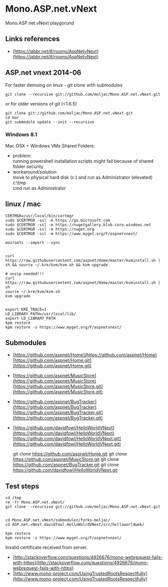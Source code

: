 # Mono.ASP.net.vNext

Mono.ASP.net.vNext playgorund

## Links references

*	[https://jabbr.net/#/rooms/AspNetvNext](https://jabbr.net/#/rooms/AspNetvNext)

## ASP.net vnext 2014-06

For faster demoing on linux - git clone with submodules

	git clone --recursive git://github.com/moljac/Mono.ASP.net.vNext.git

or for older versions of git (<1.6.5)	

	git clone git://github.com/moljac/Mono.ASP.net.vNext.git
	cd bar
	git submodule update --init --recursive
	
### Windows 8.1

Mac OSX + Windows VMs Shared Folders:

*	problem:	
	running powershell installation scripts might fail because of shared folder security
*	workaround/solution:	
	move to physical hard disk (c:)	and run as Administrator (elevated)
	c:\tmp	
	cmd run as Administrator



## linux / mac

	CERTMGR=/usr/local/bin/certmgr
	sudo $CERTMGR -ssl -m https://go.microsoft.com
	sudo $CERTMGR -ssl -m https://nugetgallery.blob.core.windows.net
	sudo $CERTMGR -ssl -m https://nuget.org
	sudo $CERTMGR -ssl -m https://www.myget.org/F/aspnetvnext/

	mozroots --import --sync
	
	
	curl https://raw.githubusercontent.com/aspnet/Home/master/kvminstall.sh | sh && source ~/.kre/kvm/kvm.sh && kvm upgrade
	
	# unzip needed!!!
	curl https://raw.githubusercontent.com/aspnet/Home/master/kvminstall.sh | sh
	source ~/.kre/kvm/kvm.sh 
	kvm upgrade
	
	
	export KRE_TRACE=1
	LD_LIBRARY_PATH=/usr/local/lib/
	export LD_LIBRARY_PATH
	kpm restore
	kpm restore -s https://www.myget.org/F/aspnetvnext/
	



	
	
## Submodules


*	[https://github.com/aspnet/Home](https://github.com/aspnet/Home)
	[https://github.com/aspnet/Home.git](https://github.com/aspnet/Home.git)
*	[https://github.com/aspnet/MusicStore](https://github.com/aspnet/MusicStore)
	[https://github.com/aspnet/MusicStore.git](https://github.com/aspnet/MusicStore.git)
*	[https://github.com/aspnet/BugTracker](https://github.com/aspnet/BugTracker)
	[https://github.com/aspnet/BugTracker.git](https://github.com/aspnet/BugTracker.git)
*	[https://github.com/davidfowl/HelloWorldVNext](https://github.com/davidfowl/HelloWorldVNext)
	[https://github.com/davidfowl/HelloWorldVNext.git](https://github.com/davidfowl/HelloWorldVNext.git)



	git clone https://github.com/aspnet/Home.git
	git clone https://github.com/aspnet/MusicStore.git
	git clone https://github.com/aspnet/BugTracker.git
	git clone https://github.com/davidfowl/HelloWorldVNext.git
	
## Test steps

	cd /tmp
	rm -fr Mono.ASP.net.vNext/
	git clone --recursive git://github.com/moljac/Mono.ASP.net.vNext.git
	
	
	cd Mono.ASP.net.vNext/submodulez/forks-moljac/
	cd ASP.net.vNext.davidfowl.HelloWolrdVNext/src/helloworldweb/
	
	kpm restore 
	kpm restore -s https://www.myget.org/F/aspnetvnext/

	
	
 Invalid certificate received from server.	
 
*	[http://stackoverflow.com/questions/4926676/mono-webrequest-fails-with-https](http://stackoverflow.com/questions/4926676/mono-webrequest-fails-with-https)
*	[http://www.mono-project.com/UsingTrustedRootsRespectfully](http://www.mono-project.com/UsingTrustedRootsRespectfully)
